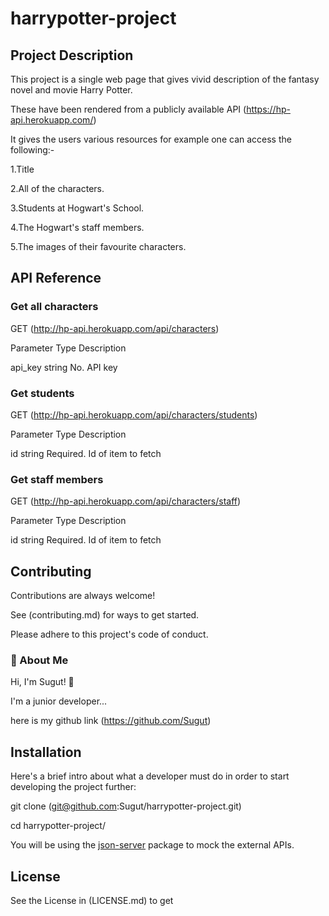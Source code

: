 # harrypotter-project

## Project Description
This project is a single web page that gives vivid description of the fantasy novel and movie Harry Potter.

These have been rendered from a publicly available API (https://hp-api.herokuapp.com/)

It gives the users various resources for example one can access the following:-

1.Title

2.All of the characters.

3.Students at Hogwart's School.

4.The Hogwart's staff members.

5.The images of their favourite characters.

## API Reference
### Get all characters
  GET (http://hp-api.herokuapp.com/api/characters)

Parameter	  Type	    Description

api_key	     string	    No. API key

### Get students
  GET (http://hp-api.herokuapp.com/api/characters/students)

Parameter   	Type	    Description

id	           string	   Required. Id of item to fetch

### Get staff members
  GET (http://hp-api.herokuapp.com/api/characters/staff)

Parameter	   Type	        Description

id         	  string	    Required. Id of item to fetch

## Contributing
Contributions are always welcome!

See (contributing.md) for ways to get started.

Please adhere to this project's code of conduct.

### 🚀 About Me
Hi, I'm Sugut! 👋

I'm a junior developer...

here is my github link (https://github.com/Sugut)

## Installation
Here's a brief intro about what a developer must do in order to start developing the project further:

git clone (git@github.com:Sugut/harrypotter-project.git) 

cd harrypotter-project/

You will be using the [json-server][] package to mock the external APIs.

[json-server]: https://github.com/typicode/json-server

## License
See the License in (LICENSE.md) to get




